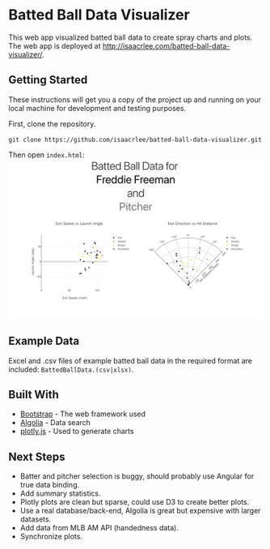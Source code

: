 # Batted Ball Data Visualizer

This web app visualized batted ball data to create spray charts and plots. The web app is deployed at http://isaacrlee.com/batted-ball-data-visualizer/.

## Getting Started

These instructions will get you a copy of the project up and running on your local machine for development and testing purposes.

First, clone the repository.

```
git clone https://github.com/isaacrlee/batted-ball-data-visualizer.git
```

Then open `index.html`:
![Example Batted Ball Plots](https://github.com/isaacrlee/batted-ball-data-visualizer/raw/master/ScreenShot.png "Example Batted Ball Plots")

## Example Data

Excel and .csv files of example batted ball data in the required format are included: `BattedBallData.(csv|xlsx)`.

## Built With

* [Bootstrap](https://getbootstrap.com/) - The web framework used
* [Algolia](https://www.algolia.com/) - Data search
* [plotly.js](https://plot.ly/javascript/) - Used to generate charts

## Next Steps
* Batter and pitcher selection is buggy, should probably use Angular for true data binding.
* Add summary statistics.
* Plotly plots are clean but sparse, could use D3 to create better plots.
* Use a real database/back-end, Algolia is great but expensive with larger datasets.
* Add data from MLB AM API (handedness data).
* Synchronize plots.
